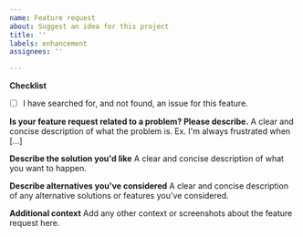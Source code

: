 ```yaml
---
name: Feature request
about: Suggest an idea for this project
title: ''
labels: enhancement
assignees: ''

---
```


**Checklist**

- [ ] I have searched for, and not found, an issue for this feature.

**Is your feature request related to a problem? Please describe.**
A clear and concise description of what the problem is. Ex. I'm always frustrated when [...]

**Describe the solution you'd like**
A clear and concise description of what you want to happen.

**Describe alternatives you've considered**
A clear and concise description of any alternative solutions or features you've considered.

**Additional context**
Add any other context or screenshots about the feature request here.
